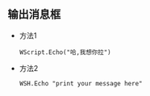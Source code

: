 ## 输出消息框

- 方法1

  ```
  WScript.Echo("哈,我想你拉")
  ```

- 方法2

  ```
  WSH.Echo "print your message here"
  ```

  



